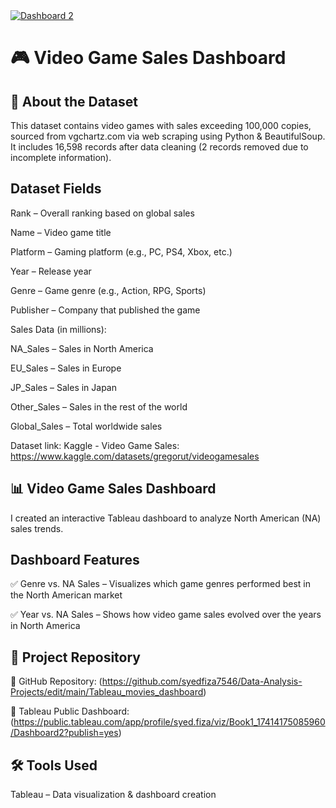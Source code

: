 <div class='tableauPlaceholder' id='viz1741417756564' style='position: relative'><noscript><a href='#'><img alt='Dashboard 2 ' src='https:&#47;&#47;public.tableau.com&#47;static&#47;images&#47;Bo&#47;Book1_17414175085960&#47;Dashboard2&#47;1_rss.png' style='border: none' /></a></noscript><object class='tableauViz'  style='display:none;'><param name='host_url' value='https%3A%2F%2Fpublic.tableau.com%2F' /> <param name='embed_code_version' value='3' /> <param name='site_root' value='' /><param name='name' value='Book1_17414175085960&#47;Dashboard2' /><param name='tabs' value='no' /><param name='toolbar' value='yes' /><param name='static_image' value='https:&#47;&#47;public.tableau.com&#47;static&#47;images&#47;Bo&#47;Book1_17414175085960&#47;Dashboard2&#47;1.png' /> <param name='animate_transition' value='yes' /><param name='display_static_image' value='yes' /><param name='display_spinner' value='yes' /><param name='display_overlay' value='yes' /><param name='display_count' value='yes' /><param name='language' value='en-US' /><param name='filter' value='publish=yes' /></object></div>                


# 🎮 Video Game Sales Dashboard


## 📌 About the Dataset
This dataset contains video games with sales exceeding 100,000 copies, sourced from vgchartz.com via web scraping using Python & BeautifulSoup. It includes 16,598 records after data cleaning (2 records removed due to incomplete information).

## Dataset Fields
Rank – Overall ranking based on global sales

Name – Video game title

Platform – Gaming platform (e.g., PC, PS4, Xbox, etc.)

Year – Release year

Genre – Game genre (e.g., Action, RPG, Sports)

Publisher – Company that published the game

Sales Data (in millions):

NA_Sales – Sales in North America

EU_Sales – Sales in Europe

JP_Sales – Sales in Japan

Other_Sales – Sales in the rest of the world

Global_Sales – Total worldwide sales

Dataset link: Kaggle - Video Game Sales: https://www.kaggle.com/datasets/gregorut/videogamesales

## 📊 Video Game Sales Dashboard
I created an interactive Tableau dashboard to analyze North American (NA) sales trends.

## Dashboard Features

✅ Genre vs. NA Sales – Visualizes which game genres performed best in the North American market

✅ Year vs. NA Sales – Shows how video game sales evolved over the years in North America

## 🚀 Project Repository

🔗 GitHub Repository: (https://github.com/syedfiza7546/Data-Analysis-Projects/edit/main/Tableau_movies_dashboard)

🔗 Tableau Public Dashboard: (https://public.tableau.com/app/profile/syed.fiza/viz/Book1_17414175085960/Dashboard2?publish=yes)

## 🛠️ Tools Used

Tableau – Data visualization & dashboard creation
